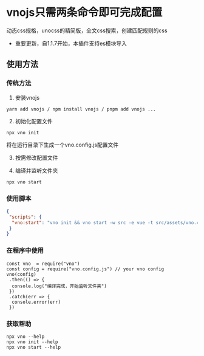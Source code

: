 # vnojs只需两条命令即可完成配置

动态css规格，unocss的精简版，全文css搜索，创建匹配规则的css

- 重要更新，自1.1.7开始，本插件支持es模块导入

## 使用方法

### 传统方法

1. 安装vnojs

```shell
yarn add vnojs / npm install vnojs / pnpm add vnojs ...
```

2. 初始化配置文件

```shell
npx vno init
```

将在运行目录下生成一个vno.config.js配置文件

3. 按需修改配置文件

4. 编译并监听文件夹

```shell
npx vno start
```

### 使用脚本

```json
{
 "scripts": {
  "vno:start": "vno init && vno start -w src -e vue -t src/assets/vno.css"
 }
}

```


### 在程序中使用

```nodejs
const vno  = require("vno")
const config = require("vno.config.js") // your vno config
vno(config)
 .then(() => {
  console.log("编译完成，开始监听文件夹")
 })
 .catch(err => {
  console.error(err)
 })
```


### 获取帮助

```shell
npx vno --help
npx vno init --help
npx vno start --help
```

